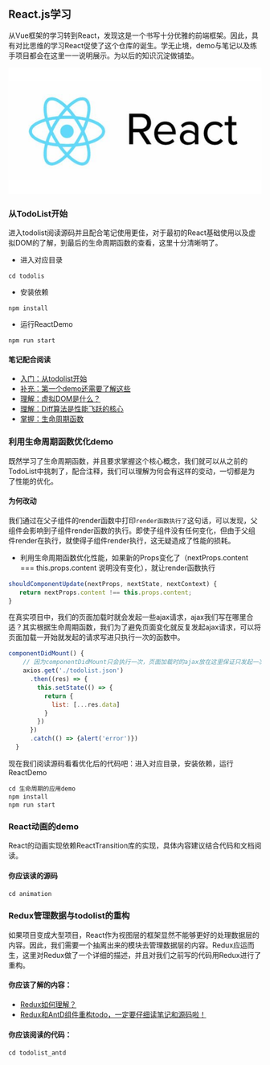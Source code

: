 ## React.js学习
从Vue框架的学习转到React，发现这是一个书写十分优雅的前端框架。因此，具有对比思维的学习React促使了这个仓库的诞生。学无止境，demo与笔记以及练手项目都会在这里一一说明展示。为以后的知识沉淀做铺垫。

![react_logo](./.vuepress/public/logo.jpg)

### 从TodoList开始

进入todolist阅读源码并且配合笔记使用更佳，对于最初的React基础使用以及虚拟DOM的了解，到最后的生命周期函数的查看，这里十分清晰明了。

- 进入对应目录
```shell
cd todolis
```
- 安装依赖
```shell
npm install
```
- 运行ReactDemo
```shell
npm run start
```

#### 笔记配合阅读
- [入门：从todolist开始](./book/01.从TodoList开始.md)
- [补充：第一个demo还需要了解这些](./book/02.todolist的细节补充.md)
- [理解：虚拟DOM是什么？](./book/03.虚拟DOM.md)
- [理解：Diff算法是性能飞跃的核心](./book/04.虚拟DOM的Diff算法.md)
- [掌握：生命周期函数](./book/生命周期.md)

### 利用生命周期函数优化demo
既然学习了生命周期函数，并且要求掌握这个核心概念，我们就可以从之前的TodoList中挑刺了，配合注释，我们可以理解为何会有这样的变动，一切都是为了性能的优化。

#### 为何改动

我们通过在父子组件的render函数中打印`render函数执行了`这句话，可以发现，父组件会影响到子组件render函数的执行。即使子组件没有任何变化，但由于父组件render在执行，就使得子组件render执行，这无疑造成了性能的损耗。

- 利用生命周期函数优化性能，如果新的Props变化了（nextProps.content === this.props.content 说明没有变化），就让render函数执行

```javascript
shouldComponentUpdate(nextProps, nextState, nextContext) {
   return nextProps.content !== this.props.content;
}
```

在真实项目中，我们的页面加载时就会发起一些ajax请求，ajax我们写在哪里合适？其实根据生命周期函数，我们为了避免页面变化就反复发起ajax请求，可以将页面加载一开始就发起的请求写进只执行一次的函数中。

```javascript
componentDidMount() {
    // 因为componentDidMount只会执行一次，页面加载时的ajax放在这里保证只发起一次请求即可
    axios.get('./todolist.json')
      .then((res) => {
        this.setState(() => {
          return {
            list: [...res.data]
          }
        })
      })
      .catch(() => {alert('error')})
  }
```

现在我们阅读源码看看优化后的代码吧：进入对应目录，安装依赖，运行ReactDemo

```shell
cd 生命周期的应用demo
npm install
npm run start
```
### React动画的demo

React的动画实现依赖ReactTransition库的实现，具体内容建议结合代码和文档阅读。
#### 你应该读的源码
```shell
cd animation
```

### Redux管理数据与todolist的重构

如果项目变成大型项目，React作为视图层的框架显然不能够更好的处理数据层的内容。因此，我们需要一个抽离出来的模块去管理数据层的内容。Redux应运而生，这里对Redux做了一个详细的描述，并且对我们之前写的代码用Redux进行了重构。

#### 你应该了解的内容：

- [Redux如何理解？](./book/06.Redux的初步了解.md)
- [Redux和AntD组件重构todo，一定要仔细读笔记和源码啦！](./book/07.如何用Redux重构todo.md)

#### 你应该阅读的代码：
```shell
cd todolist_antd
```
